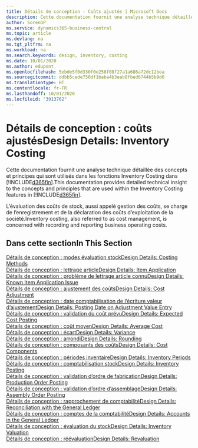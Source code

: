 ```yaml
---
title: Détails de conception - Coûts ajustés | Microsoft Docs
description: Cette documentation fournit une analyse technique détaillée des concepts et principes qui sont utilisés dans les fonctions Inventory Costing dans Business Central.
author: SorenGP
ms.service: dynamics365-business-central
ms.topic: article
ms.devlang: na
ms.tgt_pltfrm: na
ms.workload: na
ms.search.keywords: design, inventory, costing
ms.date: 10/01/2020
ms.author: edupont
ms.openlocfilehash: 5ebde5f0d330f0e258f08f27a1a686a72dc12bea
ms.sourcegitcommit: ddbb5cede750df1baba4b3eab8fbed6744b5b9d6
ms.translationtype: HT
ms.contentlocale: fr-FR
ms.lasthandoff: 10/01/2020
ms.locfileid: "3913762"
---
```

# <a name="design-details-inventory-costing"></a><span data-ttu-id="0f827-103">Détails de conception : coûts ajustés</span><span class="sxs-lookup"><span data-stu-id="0f827-103">Design Details: Inventory Costing</span></span>
<span data-ttu-id="0f827-104">Cette documentation fournit une analyse technique détaillée des concepts et principes qui sont utilisés dans les fonctions Inventory Costing dans [!INCLUDE[d365fin](includes/d365fin_md.md)].</span><span class="sxs-lookup"><span data-stu-id="0f827-104">This documentation provides detailed technical insight to the concepts and principles that are used within the Inventory Costing features in [!INCLUDE[d365fin](includes/d365fin_md.md)].</span></span>  

<span data-ttu-id="0f827-105">L’évaluation des coûts de stock, aussi appelé gestion des coûts, se charge de l’enregistrement et de la déclaration des coûts d’exploitation de la société.</span><span class="sxs-lookup"><span data-stu-id="0f827-105">Inventory costing, also referred to as cost management, is concerned with recording and reporting business operating costs.</span></span>  

## <a name="in-this-section"></a><span data-ttu-id="0f827-106">Dans cette section</span><span class="sxs-lookup"><span data-stu-id="0f827-106">In This Section</span></span>  
[<span data-ttu-id="0f827-107">Détails de conception : modes évaluation stock</span><span class="sxs-lookup"><span data-stu-id="0f827-107">Design Details: Costing Methods</span></span>](design-details-costing-methods.md)  
[<span data-ttu-id="0f827-108">Détails de conception : lettrage article</span><span class="sxs-lookup"><span data-stu-id="0f827-108">Design Details: Item Application</span></span>](design-details-item-application.md)  
[<span data-ttu-id="0f827-109">Détails de conception : problème de lettrage article connu</span><span class="sxs-lookup"><span data-stu-id="0f827-109">Design Details: Known Item Application Issue</span></span>](design-details-inventory-zero-level-open-item-ledger-entries.md)  
[<span data-ttu-id="0f827-110">Détails de conception : ajustement des coûts</span><span class="sxs-lookup"><span data-stu-id="0f827-110">Design Details: Cost Adjustment</span></span>](design-details-cost-adjustment.md)  
[<span data-ttu-id="0f827-111">Détails de conception : date comptabilisation de l’écriture valeur d’ajustement</span><span class="sxs-lookup"><span data-stu-id="0f827-111">Design Details: Posting Date on Adjustment Value Entry</span></span>](design-details-inventory-adjustment-value-entry-posting-date.md)  
[<span data-ttu-id="0f827-112">Détails de conception : validation du coût prévu</span><span class="sxs-lookup"><span data-stu-id="0f827-112">Design Details: Expected Cost Posting</span></span>](design-details-expected-cost-posting.md)  
[<span data-ttu-id="0f827-113">Détails de conception : coût moyen</span><span class="sxs-lookup"><span data-stu-id="0f827-113">Design Details: Average Cost</span></span>](design-details-average-cost.md)  
[<span data-ttu-id="0f827-114">Détails de conception : écart</span><span class="sxs-lookup"><span data-stu-id="0f827-114">Design Details: Variance</span></span>](design-details-variance.md)  
[<span data-ttu-id="0f827-115">Détails de conception : arrondi</span><span class="sxs-lookup"><span data-stu-id="0f827-115">Design Details: Rounding</span></span>](design-details-rounding.md)  
[<span data-ttu-id="0f827-116">Détails de conception : composants des coûts</span><span class="sxs-lookup"><span data-stu-id="0f827-116">Design Details: Cost Components</span></span>](design-details-cost-components.md)  
[<span data-ttu-id="0f827-117">Détails de conception : périodes inventaire</span><span class="sxs-lookup"><span data-stu-id="0f827-117">Design Details: Inventory Periods</span></span>](design-details-inventory-periods.md)  
[<span data-ttu-id="0f827-118">Détails de conception : comptabilisation stock</span><span class="sxs-lookup"><span data-stu-id="0f827-118">Design Details: Inventory Posting</span></span>](design-details-inventory-posting.md)  
[<span data-ttu-id="0f827-119">Détails de conception : validation d’ordre de fabrication</span><span class="sxs-lookup"><span data-stu-id="0f827-119">Design Details: Production Order Posting</span></span>](design-details-production-order-posting.md)  
[<span data-ttu-id="0f827-120">Détails de conception : validation d’ordre d’assemblage</span><span class="sxs-lookup"><span data-stu-id="0f827-120">Design Details: Assembly Order Posting</span></span>](design-details-assembly-order-posting.md)  
[<span data-ttu-id="0f827-121">Détails de conception : rapprochement de comptabilité</span><span class="sxs-lookup"><span data-stu-id="0f827-121">Design Details: Reconciliation with the General Ledger</span></span>](design-details-reconciliation-with-the-general-ledger.md)  
[<span data-ttu-id="0f827-122">Détails de conception : comptes de la comptabilité</span><span class="sxs-lookup"><span data-stu-id="0f827-122">Design Details: Accounts in the General Ledger</span></span>](design-details-accounts-in-the-general-ledger.md)  
[<span data-ttu-id="0f827-123">Détails de conception : évaluation du stock</span><span class="sxs-lookup"><span data-stu-id="0f827-123">Design Details: Inventory Valuation</span></span>](design-details-inventory-valuation.md)  
[<span data-ttu-id="0f827-124">Détails de conception : réévaluation</span><span class="sxs-lookup"><span data-stu-id="0f827-124">Design Details: Revaluation</span></span>](design-details-revaluation.md)
